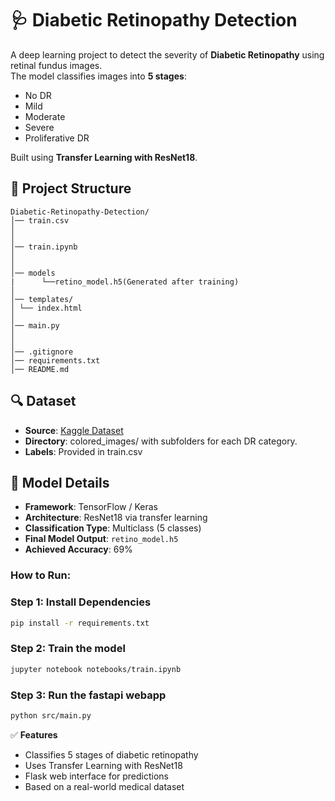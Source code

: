 # 🩺 Diabetic Retinopathy Detection  

A deep learning project to detect the severity of **Diabetic Retinopathy** using retinal fundus images.  
The model classifies images into **5 stages**:  
- No DR  
- Mild  
- Moderate  
- Severe  
- Proliferative DR  

Built using **Transfer Learning with ResNet18**.


## 📁 Project Structure

```
Diabetic-Retinopathy-Detection/
│── train.csv
│ 
│
│── train.ipynb
│ 
│
│── models
|      └──retino_model.h5(Generated after training)
│
│── templates/
│ └── index.html
│
│── main.py
│
│
│── .gitignore
│── requirements.txt
│── README.md
```

## 🔍 Dataset
- **Source**: [Kaggle Dataset](https://www.kaggle.com/code/kushalkumar8906kumar/hiee-project/notebook)
- **Directory**: colored_images/ with subfolders for each DR category.
- **Labels**: Provided in train.csv

## 🧠 Model Details
- **Framework**: TensorFlow / Keras
- **Architecture**: ResNet18 via transfer learning
- **Classification Type**: Multiclass (5 classes)
- **Final Model Output**: `retino_model.h5`
- **Achieved Accuracy**: 69%

### How to Run:
### Step 1: Install Dependencies
```bash
pip install -r requirements.txt
```
### Step 2: Train the model
```bash
jupyter notebook notebooks/train.ipynb
```

### Step 3: Run the fastapi webapp
```bash
python src/main.py
```

✅ **Features**

- Classifies 5 stages of diabetic retinopathy
- Uses Transfer Learning with ResNet18
- Flask web interface for predictions
- Based on a real-world medical dataset

